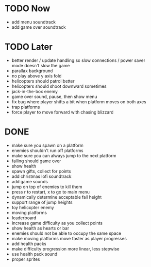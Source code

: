 # TODO Now
- add menu soundtrack
- add game over soundtrack

# TODO Later
- better render / update handling so slow connections / power saver mode doesn't slow the game
- parallax background
- no play above y axis fold
- helicopters should patrol better
- helicopters should shoot downward sometimes
- jack-in-the-box enemy
- game over sound, pause, then show menu
- fix bug where player shifts a bit when platform moves on both axes
- trap platforms
- force player to move forward with chasing blizzard

# DONE
- make sure you spawn on a platform
- enemies shouldn't run off platforms
- make sure you can always jump to the next platform
- falling should game over
- show health
- spawn gifts, collect for points
- add christmas lofi soundtrack
- add game sounds
- jump on top of enemies to kill them
- press r to restart, x to go to main menu
- dynamically determine acceptable fall height
- support range of jump heights
- toy helicopter enemy
- moving platforms
- leaderboard
- increase game difficulty as you collect points
- show health as hearts or bar
- enemies should not be able to occupy the same space
- make moving platforms move faster as player progresses
- add health packs
- make difficulty progression more linear, less stepwise
- use health pack sound
- proper sprites
